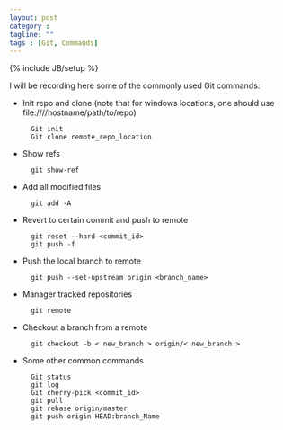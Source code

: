 ```yaml
---
layout: post
category : 
tagline: ""
tags : [Git, Commands]
---
```

{% include JB/setup %}

I will be recording  here some of the commonly used Git commands:

* Init repo and clone (note that for windows locations, one should use file:////hostname/path/to/repo)

        Git init
        Git clone remote_repo_location

* Show refs

        git show-ref
	
* Add all modified files

        git add -A

* Revert to certain commit and push to remote

        git reset --hard <commit_id>
        git push -f
        
* Push the local branch to remote

        git push --set-upstream origin <branch_name>

* Manager tracked repositories

        git remote
   
* Checkout a branch from a remote

        git checkout -b < new_branch > origin/< new_branch >
	
* Some other common commands

        Git status
        git log
        Git cherry-pick <commit_id>
        git pull
        git rebase origin/master
        git push origin HEAD:branch_Name
  

